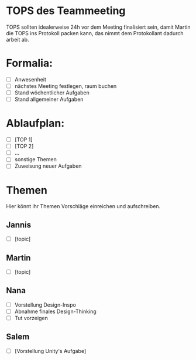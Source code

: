 # TOPS des Teammeeting
TOPS sollten idealerweise 24h vor dem Meeting finalisiert sein, damit Martin die TOPS ins Protokoll packen kann, das
nimmt dem Protokollant dadurch arbeit ab.

# Formalia:
* [ ] Anwesenheit
* [ ] nächstes Meeting festlegen, raum buchen
* [ ] Stand wöchentlicher Aufgaben
* [ ] Stand allgemeiner Aufgaben

# Ablaufplan:

* [ ] [TOP 1]
* [ ] [TOP 2]
* [ ] ...
* [ ] sonstige Themen
* [ ] Zuweisung neuer Aufgaben

# Themen
Hier könnt ihr Themen Vorschläge einreichen und aufschreiben.

## Jannis
* [ ] [topic]

## Martin
* [ ] [topic]

## Nana
* [ ] Vorstellung Design-Inspo
* [ ] Abnahme finales Design-Thinking
* [ ] Tut vorzeigen

## Salem
* [ ] [Vorstellung Unity's Aufgabe]
